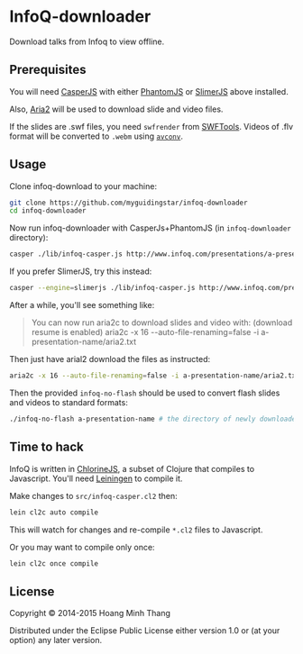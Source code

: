 # InfoQ-downloader

Download talks from Infoq to view offline.

## Prerequisites

You will need [CasperJS][1] with either [PhantomJS][2] or [SlimerJS][3] above installed.

Also, [Aria2][4] will be used to download slide and video files.

If the slides are .swf files, you need `swfrender` from
[SWFTools][5]. Videos of .flv format will be converted to `.webm` using
[`avconv`][6].

[1]: http://casperjs.org
[2]: http://phantomjs.org
[3]: http://slimerjs.org
[4]: http://aria2.sourceforge.net
[5]: http://wiki.swftools.org/wiki/Swfrender
[6]: https://libav.org/avconv.html

## Usage

Clone infoq-download to your machine:

```bash
git clone https://github.com/myguidingstar/infoq-downloader
cd infoq-downloader
```

Now run infoq-downloader with CasperJs+PhantomJS (in `infoq-downloader` directory):

```bash
casper ./lib/infoq-casper.js http://www.infoq.com/presentations/a-presentation-name
```
If you prefer SlimerJS, try this instead:

```bash
casper --engine=slimerjs ./lib/infoq-casper.js http://www.infoq.com/presentations/a-presentation-name
```

After a while, you'll see something like:
> You can now run aria2c to download slides and video with:
> (download resume is enabled)
> aria2c -x 16 --auto-file-renaming=false -i a-presentation-name/aria2.txt

Then just have arial2 download the files as instructed:

```bash
aria2c -x 16 --auto-file-renaming=false -i a-presentation-name/aria2.txt
```

Then the provided `infoq-no-flash` should be used to convert flash
slides and videos to standard formats:

```bash
./infoq-no-flash a-presentation-name # the directory of newly downloaded presentation
```

## Time to hack

InfoQ is written in [ChlorineJS][7], a subset of Clojure that compiles
to Javascript. You'll need [Leiningen][8] to compile it.

[7]: https://github.com/chlorinejs
[8]: http://leiningen.org

Make changes to `src/infoq-casper.cl2` then:

```bash
lein cl2c auto compile
```

This will watch for changes and re-compile `*.cl2` files to Javascript.

Or you may want to compile only once:

```bash
lein cl2c once compile
```

## License

Copyright © 2014-2015 Hoang Minh Thang

Distributed under the Eclipse Public License either version 1.0 or (at
your option) any later version.
